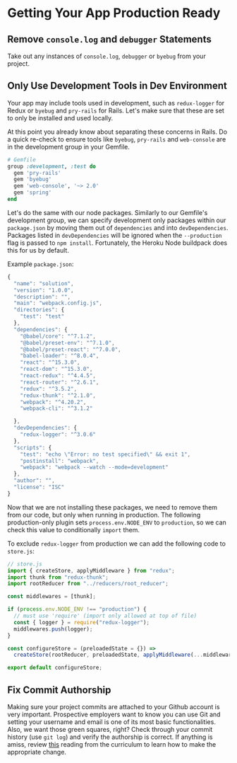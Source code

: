 # Getting Your App Production Ready

## Remove `console.log` and `debugger` Statements

Take out any instances of `console.log`, `debugger` or `byebug` from your
project.

## Only Use Development Tools in Dev Environment

Your app may include tools used in development, such as `redux-logger` for Redux
or `byebug` and `pry-rails` for Rails. Let's make sure that these are set to
only be installed and used locally.

At this point you already know about separating these concerns in Rails. Do a
quick re-check to ensure tools like `byebug`, `pry-rails` and `web-console` are
in the development group in your Gemfile.

```ruby
# Gemfile
group :development, :test do
  gem 'pry-rails'
  gem 'byebug'
  gem 'web-console', '~> 2.0'
  gem 'spring'
end
```

Let's do the same with our node packages. Similarly to our Gemfile's development
group, we can specify development only packages within our `package.json` by
moving them out of `dependencies` and into `devDependencies`. Packages listed in
`devDependencies` will be ignored when the `--production` flag is passed to
`npm install`. Fortunately, the Heroku Node buildpack does this for us by
default.

Example `package.json`:

```js
{
  "name": "solution",
  "version": "1.0.0",
  "description": "",
  "main": "webpack.config.js",
  "directories": {
    "test": "test"
  },
  "dependencies": {
    "@babel/core": "^7.1.2",
    "@babel/preset-env": "^7.1.0",
    "@babel/preset-react": "^7.0.0",
    "babel-loader": "^8.0.4",
    "react": "^15.3.0",
    "react-dom": "^15.3.0",
    "react-redux": "^4.4.5",
    "react-router": "^2.6.1",
    "redux": "^3.5.2",
    "redux-thunk": "^2.1.0",
    "webpack": "^4.20.2",
    "webpack-cli": "^3.1.2"

  },
  "devDependencies": {
    "redux-logger": "^3.0.6"
  },
  "scripts": {
    "test": "echo \"Error: no test specified\" && exit 1",
    "postinstall": "webpack",
    "webpack": "webpack --watch --mode=development"
  },
  "author": "",
  "license": "ISC"
}
```

Now that we are not installing these packages, we need to remove them from our
code, but only when running in production. The following production-only plugin
sets `process.env.NODE_ENV` to `production`, so we can check this value to
conditionally `import` them.

To exclude `redux-logger` from production we can add the following code to
`store.js`:

```js
// store.js
import { createStore, applyMiddleware } from "redux";
import thunk from "redux-thunk";
import rootReducer from "../reducers/root_reducer";

const middlewares = [thunk];

if (process.env.NODE_ENV !== "production") {
  // must use 'require' (import only allowed at top of file)
  const { logger } = require("redux-logger");
  middlewares.push(logger);
}

const configureStore = (preloadedState = {}) =>
  createStore(rootReducer, preloadedState, applyMiddleware(...middlewares));

export default configureStore;
```

## Fix Commit Authorship

Making sure your project commits are attached to your Github account is very
important. Prospective employers want to know you can use Git and setting your
username and email is one of its most basic functionalities. Also, we want those
green squares, right? Check through your commit history (use `git log`) and
verify the authorship is correct. If anything is amiss, review
[this][git-fix-authorship] reading from the curriculum to learn how to make the
appropriate change.

[git-fix-authorship]: fixing-git-commit-authorship
